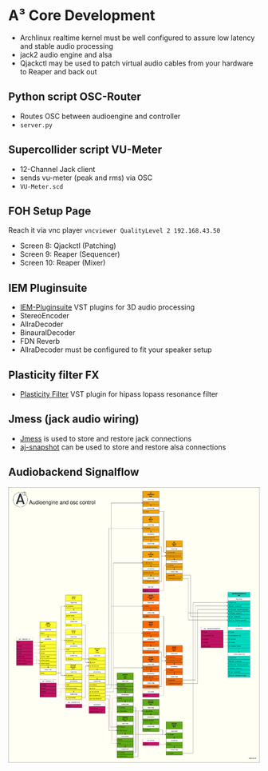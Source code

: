 # A³ Core Development
- Archlinux realtime kernel must be well configured to assure  low latency and stable audio processing
- jack2 audio engine and alsa
- Qjackctl may be used to patch virtual audio cables from your hardware to Reaper and back out

## Python script OSC-Router
 - Routes OSC between audioengine and controller
 - ```server.py```

## Supercollider script VU-Meter
- 12-Channel Jack client
- sends vu-meter (peak and rms) via OSC
- ```VU-Meter.scd```

## FOH Setup Page
Reach it via vnc player ```vncviewer QualityLevel 2 192.168.43.50```
- Screen 8: Qjackctl (Patching)
- Screen 9: Reaper (Sequencer)
- Screen 10: Reaper (Mixer)

## IEM Pluginsuite
- [IEM-Pluginsuite](https://plugins.iem.at/) VST plugins for 3D audio processing
- StereoEncoder
- AllraDecoder
- BinauralDecoder
- FDN Reverb
- AllraDecoder must be configured to fit your speaker setup

## Plasticity filter FX
- [Plasticity Filter](https://bomshankamachin.es/plugins/plasticityFilter) VST plugin for hipass lopass resonance filter

## Jmess (jack audio wiring)
- [Jmess](https://github.com/jacktrip/jmess-jack) is used to store and restore jack connections
- [aj-snapshot](https://man.archlinux.org/man/aj-snapshot.1.en) can be used to store and restore alsa connections

## Audiobackend Signalflow
![](pics_development/audio_signalflow.drawio.png)

